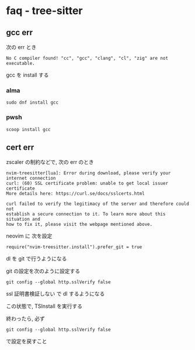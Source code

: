 
# faq  -  tree-sitter


## gcc err

次の err とき

```
No C compiler found! "cc", "gcc", "clang", "cl", "zig" are not executable.
```

gcc を install する

### alma

```
sudo dnf install gcc
```

### pwsh

```
scoop install gcc
```


## cert err

zscaler の制約などで, 次の err のとき

```
nvim-treesitter[lua]: Error during download, please verify your internet connection
curl: (60) SSL certificate problem: unable to get local issuer certificate
More details here: https://curl.se/docs/sslcerts.html

curl failed to verify the legitimacy of the server and therefore could not
establish a secure connection to it. To learn more about this situation and
how to fix it, please visit the webpage mentioned above.
```

neovim に 次を設定  

```
require("nvim-treesitter.install").prefer_git = true
```

dl を git で行うようになる

git の設定を次のように設定する

```
git config --global http.sslVerify false
```

ssl 証明書検証しない で dl するようになる

この状態で, TSInstall を実行する


終わったら, 必ず

```
git config --global http.sslVerify false
```

で設定を戻すこと






